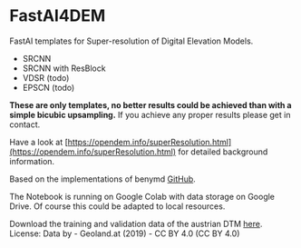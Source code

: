 # FastAI4DEM
FastAI templates for Super-resolution of Digital Elevation Models.

+ SRCNN
+ SRCNN with ResBlock
+ VDSR (todo)
+ EPSCN (todo)

**These are only templates, no better results could be achieved than with a simple bicubic upsampling.**
If you achieve any proper results please get in contact.

Have a look at [https://opendem.info/superResolution.html](https://opendem.info/superResolution.html) for detailed background information. 

Based on the implementations of benymd [GitHub](https://github.com/benymd/super_resolution).

The Notebook is running on Google Colab with data storage on Google Drive. Of course this could be adapted to local resources.

Download the training and validation data of the austrian DTM [here](https://www.openmaps.online/data/austria_dtm_fastai.zip). 
License: Data by - Geoland.at (2019) - CC BY 4.0 (CC BY 4.0)
